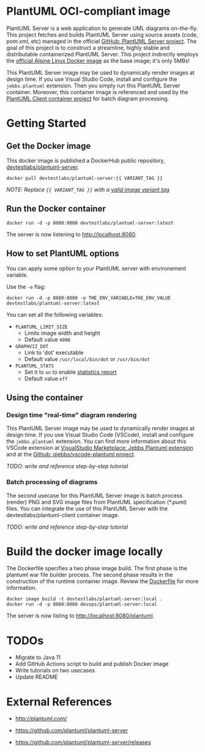 # PlantUML OCI-compliant image
PlantUML Server is a web application to generate UML diagrams on-the-fly. This project fetches and builds PlantUML Server using source assets (code, pom.xml, etc) managed in the official [GitHub: PlantUML Server project](https://github.com/plantuml/plantuml-server). The goal of this project is to construct a streamline, highly stable and distributable containerized PlantUML Server. This project indirectly employs the [official Alpine Linux Docker image](https://hub.docker.com/_/alpine) as the base image; it's only 5MBs! 

This PlantUML Server image may be used to dynamically render images at design time. If you use Visual Studio Code, install and configure the `jebbs.plantuml` extension. Then you simply run this PlantUML Server container. Moreover, this container image is referenced and used by the [PlantUML Client container project](https://github.com/devtestlabs-xyz/plantuml-client-container) for batch diagram processing.
 

# Getting Started

## Get the Docker image
This docker image is published a DockerHub public repository, [devtestlabs/plantuml-server](). 

```
docker pull devtestlabs/plantuml-server:{{ VARIANT_TAG }}
```

*NOTE: Replace `{{ VARIANT_TAG }}` with a [valid image variant tag]()*

## Run the Docker container

```
docker run -d -p 8080:8080 devtestlabs/plantuml-server:latest
```

The server is now listening to [http://localhost:8080](http://localhost:8080).

## How to set PlantUML options

You can apply some option to your PlantUML server with environement variable.

Use the `-e` flag:
```
docker run -d -p 8080:8080 -e THE_ENV_VARIABLE=THE_ENV_VALUE devtestlabs/plantuml-server:latest
```

You can set all  the following variables:

* `PLANTUML_LIMIT_SIZE`
    * Limits image width and height
    * Default value `4096`
* `GRAPHVIZ_DOT`
    * Link to 'dot' executable
    * Default value `/usr/local/bin/dot` or `/usr/bin/dot`
* `PLANTUML_STATS`
    * Set it to `on` to enable [statistics report](http://plantuml.com/statistics-report)
    * Default value `off`

## Using the container
### Design time "real-time" diagram rendering
This PlantUML Server image may be used to dynamically render images at design time. If you use Visual Studio Code (VSCode), install and configure the `jebbs.plantuml` extension. You can find more information about this VSCode extension at [VisualStudio Marketplace: Jebbs Plantuml extension](https://marketplace.visualstudio.com/items?itemName=jebbs.plantuml) and at the [Github: qjebbs/vscode-plantuml project](https://github.com/qjebbs/vscode-plantuml).

*TODO: write and reference step-by-step tutorial*

### Batch processing of diagrams
The second usecase for this PlantUML Server image is batch process (render) PNG and SVG image files from PlantUML specification (*.puml) files. You can integrate the use of this PlantUML Server with the devtestlabs/plantuml-client container image. 

*TODO: write and reference step-by-step tutorial*

# Build the docker image locally
The Dockerfile specifies a two phase image build. The first phase is the plantuml war file builder process. The second phase results in the construction of the runtime container image. Review the [Dockerfile](Dockerfile) for more information.

```
docker image build -t devtestlabs/plantuml-server:local . 
docker run -d -p 8080:8080 devops/plantuml-server:local
```
The server is now listing to [http://localhost:8080/plantuml](http://localhost:8080/plantuml).

# TODOs
* Migrate to Java 11
* Add GitHub Actions script to build and publish Docker image
* Write tutorials on two usecases
* Update README

# External References

* http://plantuml.com/

* https://github.com/plantuml/plantuml-server

* https://github.com/plantuml/plantuml-server/releases